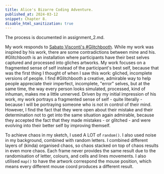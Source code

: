 ```yaml
---
title: Alice's Bizarre Coding Adventure.
published_at: 2024-03-12
snippet: Chapter 8.
disable_html_sanitization: true
---
```


The process is documented in assignment_2.md.

My work responds to [Sabato Visconti's #Glitchbooth](https://www.sabatobox.com/glitchbooth). While my work was inspired by his work, there are some contradictions between mine and his. #Glitchbooth is an installation where participants have their best selves captured and processed into gliches artworks. My work focuses on a fragmented sense of self instead of the participant's best self, because that was the first thing I thought of when I saw this work: gliched, incomplete versions of people. I find #Glitchbooth a creative, admirable way to help people appreciate their imperfect, incomplete, "error" selves, but at the same time, the way every person looks simulated, processed, kind of inhuman, makes me a little unnerved. Driven by my initial impression of his work, my work portrays a fragmented sense of self - quite literally - because I will be portraying someone who is not in control of their mind. However, I find the fact that they were open about their mistake and their determination not to get into the same situation again admirable, because they accepted the fact that they made mistakes - or glitched - and were evolving into their better self by improving themself. 

To achieve chaos in my sketch, I used A LOT of `random()`. I also used noise in my background, combined with random letters. I combined different layers of (kinda) organised chaos, so chaos stacked on top of chaos results in even more chaos. Each frame never provides the same result due to the randomisation of letter, colours,  and cells and lines movements. I also utilised `map()` to have the artwork correspond the mouse position, which means every different mouse coord produces a different result.